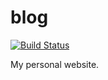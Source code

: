 # blog

[![Build Status](https://travis-ci.com/andylizf/blog.svg?branch=master)](https://travis-ci.com/andylizf/blog)

My personal website.
